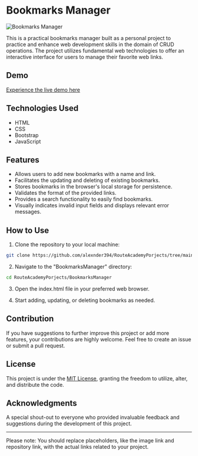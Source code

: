 # Bookmarks Manager

![Bookmarks Manager](https://ibb.co/1LMRqDg)

This is a practical bookmarks manager built as a personal project to practice and enhance web development skills in the domain of CRUD operations. The project utilizes fundamental web technologies to offer an interactive interface for users to manage their favorite web links.

## Demo
[Experience the live demo here](https://alexnder394.github.io/RouteAcademyPorjects/BookmarksDatabaseSystem/index.html)

## Technologies Used

- HTML
- CSS
- Bootstrap
- JavaScript

## Features

- Allows users to add new bookmarks with a name and link.
- Facilitates the updating and deleting of existing bookmarks.
- Stores bookmarks in the browser's local storage for persistence.
- Validates the format of the provided links.
- Provides a search functionality to easily find bookmarks.
- Visually indicates invalid input fields and displays relevant error messages.

## How to Use

1. Clone the repository to your local machine:

```bash
git clone https://github.com/alexnder394/RouteAcademyPorjects/tree/main/BookmarksDatabaseSystem
```

2. Navigate to the "BookmarksManager" directory:

```bash
cd RouteAcademyPorjects/BookmarksManager
```

3. Open the index.html file in your preferred web browser.

4. Start adding, updating, or deleting bookmarks as needed.

## Contribution

If you have suggestions to further improve this project or add more features, your contributions are highly welcome. Feel free to create an issue or submit a pull request.

## License

This project is under the [MIT License](https://opensource.org/license/mit/), granting the freedom to utilize, alter, and distribute the code.

## Acknowledgments

A special shout-out to everyone who provided invaluable feedback and suggestions during the development of this project.

---

Please note: You should replace placeholders, like the image link and repository link, with the actual links related to your project.
